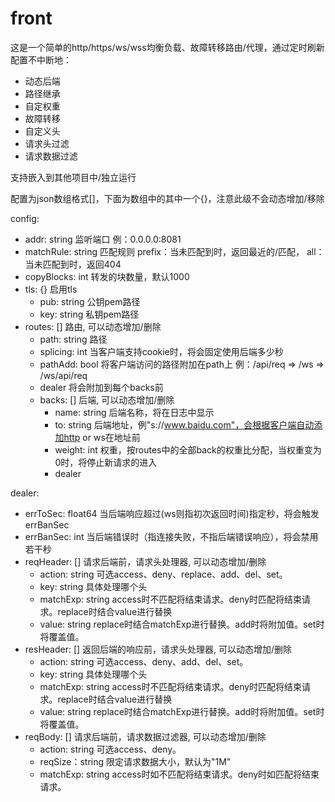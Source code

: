 # front

这是一个简单的http/https/ws/wss均衡负载、故障转移路由/代理，通过定时刷新配置不中断地：

- 动态后端
- 路径继承
- 自定权重
- 故障转移
- 自定义头
- 请求头过滤
- 请求数据过滤

支持嵌入到其他项目中/独立运行

配置为json数组格式[]，下面为数组中的其中一个{}，注意此级不会动态增加/移除

config:

- addr: string 监听端口 例：0.0.0.0:8081
- matchRule: string 匹配规则 prefix：当未匹配到时，返回最近的/匹配， all：当未匹配到时，返回404
- copyBlocks: int 转发的块数量，默认1000
- tls: {} 启用tls
    - pub: string 公钥pem路径
    - key: string 私钥pem路径
- routes: [] 路由, 可以动态增加/删除
    - path: string 路径
    - splicing: int 当客户端支持cookie时，将会固定使用后端多少秒
    - pathAdd: bool 将客户端访问的路径附加在path上 例：/api/req => /ws => /ws/api/req
    - dealer 将会附加到每个backs前
    - backs: [] 后端, 可以动态增加/删除
        - name: string 后端名称，将在日志中显示
        - to: string 后端地址，例"s://www.baidu.com"，会根据客户端自动添加http or ws在地址前
        - weight: int 权重，按routes中的全部back的权重比分配，当权重变为0时，将停止新请求的进入
        - dealer

dealer:

- errToSec: float64 当后端响应超过(ws则指初次返回时间)指定秒，将会触发errBanSec
- errBanSec: int 当后端错误时（指连接失败，不指后端错误响应），将会禁用若干秒
- reqHeader: [] 请求后端前，请求头处理器, 可以动态增加/删除
    - action: string 可选access、deny、replace、add、del、set。
    - key: string 具体处理哪个头
    - matchExp: string access时不匹配将结束请求。deny时匹配将结束请求。replace时结合value进行替换
    - value: string replace时结合matchExp进行替换。add时将附加值。set时将覆盖值。
- resHeader: [] 返回后端的响应前，请求头处理器, 可以动态增加/删除
    - action: string 可选access、deny、add、del、set。
    - key: string 具体处理哪个头
    - matchExp: string access时不匹配将结束请求。deny时匹配将结束请求。replace时结合value进行替换
    - value: string replace时结合matchExp进行替换。add时将附加值。set时将覆盖值。
- reqBody: [] 请求后端前，请求数据过滤器, 可以动态增加/删除
    - action: string 可选access、deny。
    - reqSize：string 限定请求数据大小，默认为"1M"
    - matchExp: string access时如不匹配将结束请求。deny时如匹配将结束请求。
